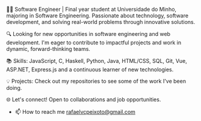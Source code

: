 👨‍💻 Software Engineer | Final year student at Universidade do Minho, majoring in Software Engineering. Passionate about technology, software development, and solving real-world problems through innovative solutions.

🔍 Looking for new opportunities in software engineering and web development. I'm eager to contribute to impactful projects and work in dynamic, forward-thinking teams.

📚 Skills: JavaScript, C, Haskell, Python, Java, HTML/CSS, SQL, Git, Vue, ASP.NET, Express.js and a continuous learner of new technologies.

💡 Projects: Check out my repositories to see some of the work I've been doing.

🌐 Let's connect! Open to collaborations and job opportunities.

- 📫 How to reach me rafaelvcpeixoto@gmail.com

<!---
Rafa-Peixoto/Rafa-Peixoto is a ✨ special ✨ repository because its `README.md` (this file) appears on your GitHub profile.
You can click the Preview link to take a look at your changes.
--->
